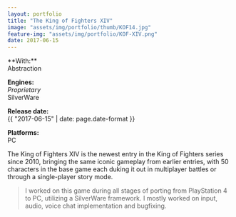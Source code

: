 ```yaml
---
layout: portfolio
title: "The King of Fighters XIV"
image: "assets/img/portfolio/thumb/KOF14.jpg"
feature-img: "assets/img/portfolio/KOF-XIV.png"
date: 2017-06-15
---
```

<div class="portfolio-page-right" markdown="1">
**With:**<br>Abstraction

**Engines:**<br>*Proprietary*<br>SilverWare

**Release date:**<br>{{ "2017-06-15" | date: page.date-format }}

**Platforms:**<br>PC
</div>
<div class="portfolio-page-left" markdown="1">
The King of Fighters XIV is the newest entry in the King of Fighters series since 2010,
bringing the same iconic gameplay from earlier entries, with 50 characters in the base game each duking it out in multiplayer battles or through a single-player story mode.

> I worked on this game during all stages of porting from PlayStation 4 to PC, utilizing a SilverWare framework.
> I mostly worked on input, audio, voice chat implementation and bugfixing.
</div>